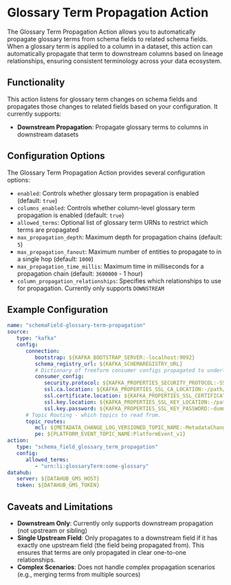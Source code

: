 # Glossary Term Propagation Action

The Glossary Term Propagation Action allows you to automatically propagate glossary terms from schema fields to related schema fields. When a glossary term is applied to a column in a dataset, this action can automatically propagate that term to downstream columns based on lineage relationships, ensuring consistent terminology across your data ecosystem.

## Functionality

This action listens for glossary term changes on schema fields and propagates those changes to related fields based on your configuration. It currently supports:

- **Downstream Propagation**: Propagate glossary terms to columns in downstream datasets

## Configuration Options

The Glossary Term Propagation Action provides several configuration options:

- `enabled`: Controls whether glossary term propagation is enabled (default: `true`)
- `columns_enabled`: Controls whether column-level glossary term propagation is enabled (default: `true`)
- `allowed_terms`: Optional list of glossary term URNs to restrict which terms are propagated
- `max_propagation_depth`: Maximum depth for propagation chains (default: `5`)
- `max_propagation_fanout`: Maximum number of entities to propagate to in a single hop (default: `1000`)
- `max_propagation_time_millis`: Maximum time in milliseconds for a propagation chain (default: `3600000` - 1 hour)
- `column_propagation_relationships`: Specifies which relationships to use for propagation. Currently only supports `DOWNSTREAM`

## Example Configuration

```yaml
name: "schemaField-glossary-term-propagation"
source:
   type: "kafka"
   config:
      connection:
         bootstrap: ${KAFKA_BOOTSTRAP_SERVER:-localhost:9092}
         schema_registry_url: ${KAFKA_SCHEMAREGISTRY_URL}
         # Dictionary of freeform consumer configs propagated to underlying Kafka Consumer
         consumer_config:
            security.protocol: ${KAFKA_PROPERTIES_SECURITY_PROTOCOL:-SSL}
            ssl.ca.location: ${KAFKA_PROPERTIES_SSL_CA_LOCATION:-/path/to/ca.pem}
            ssl.certificate.location: ${KAFKA_PROPERTIES_SSL_CERTIFICATE_LOCATION:-/path/to/cert.pem}
            ssl.key.location: ${KAFKA_PROPERTIES_SSL_KEY_LOCATION:-/path/to/key.pem}
            ssl.key.password: ${KAFKA_PROPERTIES_SSL_KEY_PASSWORD:-dummy_password}
      # Topic Routing - which topics to read from.
      topic_routes:
         mcl: ${METADATA_CHANGE_LOG_VERSIONED_TOPIC_NAME:-MetadataChangeLog_Versioned_v1}
         pe: ${PLATFORM_EVENT_TOPIC_NAME:PlatformEvent_v1}
action:
   type: "schema_field_glossary_term_propagation"
   config:
      allowed_terms:
         - "urn:li:glossaryTerm:some-glossary"
datahub:
   server: ${DATAHUB_GMS_HOST}
   token: ${DATAHUB_GMS_TOKEN}
```

## Caveats and Limitations

- **Downstream Only**: Currently only supports downstream propagation (not upstream or sibling)
- **Single Upstream Field**: Only propagates to a downstream field if it has exactly one upstream field (the field being propagated from). This ensures that terms are only propagated in clear one-to-one relationships.
- **Complex Scenarios**: Does not handle complex propagation scenarios (e.g., merging terms from multiple sources)
